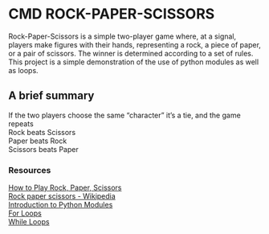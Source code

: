 # CMD ROCK-PAPER-SCISSORS

Rock-Paper-Scissors is a simple two-player game where, at a signal, players make figures with their hands, representing a rock, a piece of paper, or a pair of scissors. The winner is determined according to a set of rules.  
This project is a simple demonstration of the use of python modules as well as loops.

## A brief summary

If the two players choose the same “character” it’s a tie, and the game repeats  
Rock beats Scissors  
Paper beats Rock  
Scissors beats Paper  

### Resources

[How to Play Rock, Paper, Scissors](https://www.youtube.com/watch?v=ND4fd6yScBM)  
[Rock paper scissors - Wikipedia](https://en.wikipedia.org/wiki/Rock_paper_scissors)  
[Introduction to Python Modules](https://www.youtube.com/watch?v=uoVUOTPL9Rw&list=PLxuUHF3OiqfWAITD4gPUHZ1GcYRqmyF7P&index=26)  
[For Loops](https://www.youtube.com/watch?v=P9sIg93Boso&list=PLxuUHF3OiqfWAITD4gPUHZ1GcYRqmyF7P&index=18)  
[While Loops](https://www.youtube.com/watch?v=J8dkgM8Mck0&list=PLxuUHF3OiqfWAITD4gPUHZ1GcYRqmyF7P&index=19)  
